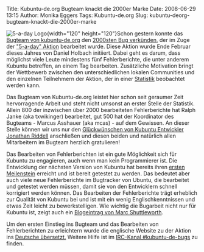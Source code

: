 Title: Kubuntu-de.org Bugteam knackt die 2000er Marke
Date: 2008-06-29 13:15
Author: Monika Eggers
Tags: Kubuntu-de.org
Slug: kubuntu-deorg-bugteam-knackt-die-2000er-marke

![5-a-day
Logo](http://wiki.kubuntu-de.org/images/5-a-day-logo.png){width="120"
height="120"}Schon gestern konnte das [Bugteam von
kubuntu-de.org](http://wiki.kubuntu-de.org/Team:Bugreports "Team:Bugreports")
den [2000sten Bug
verkünden](http://blog.txwikinger.me.uk/archives/9-Das-Kubuntu-de.org-Team-hat-als-erstes-Team-die-2000er-Marke-geknackt%21.html "http://blog.txwikinger.me.uk/archives/9-Das-Kubuntu-de.org-Team-hat-als-erstes-Team-die-2000er-Marke-geknackt!.html"), der im Zuge der ["5-a-day"
Aktion](http://daniel.holba.ch/blog/?p=93 "http://daniel.holba.ch/blog/?p=93") bearbeitet wurde. Diese Aktion wurde Ende Februar dieses Jahres
von Daniel Holbach initiiert. Dabei geht es darum, dass möglichst viele
Leute mindestens fünf Fehlerberichte, die unter anderem Kubuntu
betreffen, an einem Tag bearbeiten. Zusätzliche Motivation bringt der
Wettbewerb zwischen den unterschiedlichen lokalen Communities und den
einzelnen Teilnehmern der Aktion, der in einer
[Statistik](http://daniel.holba.ch/5-a-day-stats/ "http://daniel.holba.ch/5-a-day-stats/") beobachtet werden kann.


Das Bugteam von Kubuntu-de.org leistet hier schon seit geraumer Zeit
hervorragende Arbeit und steht nicht umsonst an erster Stelle der
Statistik. Allein 800 der inzwischen über 2000 bearbeiteten
Fehlerberichte hat Ralph Janke (aka txwikinger) bearbeitet, gut 500 hat
der Koordinator des Bugteams - Marcus Asshauer (aka mcas) - auf dem
Gewissen. An dieser Stelle können wir uns nur den [Glückwünschen von
Kubuntu Entwickler Jonathan
Riddell](http://www.kdedevelopers.org/node/3538 "http://www.kdedevelopers.org/node/3538") anschließen und diesen beiden und natürlich allen Mitarbeitern im
Bugteam herzlich gratulieren!


<!--break--><!--break-->

Das Bearbeiten von Fehlerberichten ist ein gute Möglichkeit sich für
Kubuntu zu engagieren, auch wenn man kein Programmierer ist. Die
Entwicklung der nächsten Version von Kubuntu hat bereits ihren [ersten
Meilenstein](http://www.kubuntu-de.org/nachrichten/kubuntu/erste-alpha-von-kubuntu-8-10-intrepid-ibex-verfuegbar)
erreicht und ist bereit getestet zu werden. Das bedeutet aber auch viele
neue Fehlerberichte im Bugtracker von Ubuntu, die bearbeitet und
getestet werden müssen, damit sie von den Entwicklern schnell korrigiert
werden können. Das Bearbeiten der Fehlerberichte trägt erheblich zur
Qualität von Kubuntu bei und ist mit ein wenig Englischkenntnissen und
etwas Zeit leicht zu bewerkstelligen. Wie wichtig die Bugarbeit nicht
nur für Kubuntu ist, zeigt auch ein [Blogeintrag von Marc
Shuttleworth](http://www.markshuttleworth.com/archives/145 "http://www.markshuttleworth.com/archives/145").


Um den ersten Einstieg ins Bugteam und das Bearbeiten von
Fehlerberichten zu erleichtern wurde die englische Website zu der Aktion
ins [Deutsche
übersetzt.](http://wiki.kubuntu-de.org/Team:Bugreports/Mithelfen/5-a-day "http://wiki.kubuntu-de.org/Team:Bugreports/Mithelfen/5-a-day") Weitere Hilfe ist im [IRC-Kanal
\#kubuntu-de-bugs](http://wiki.kubuntu-de.org/Team:IRC "http://wiki.kubuntu-de.org/Team:IRC") zu finden.



